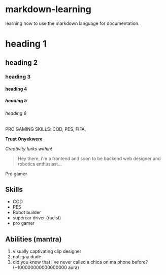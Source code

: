 # markdown-learning

learning how to use the markdown language for documentation.

# heading 1
## heading 2
### heading 3
#### heading 4
##### heading 5
###### heading 6

PRO GAMING SKILLS: COD, PES, FIFA, 

**Trust Onyekwere**

*Creativity lurks within!*

> Hey there, i'm a frontend and soon to be backend web designer and robotics enthusiast... 

~~Pro gamer~~

## Skills

* COD
* PES
* Robot builder
* supercar driver (racist)
* pro gamer

## Abilities (mantra)
1. visually captivating clip designer
2. not-gay dude
3. did you know that i've never called a chica on ma phone before? (+100000000000000000 aura) 